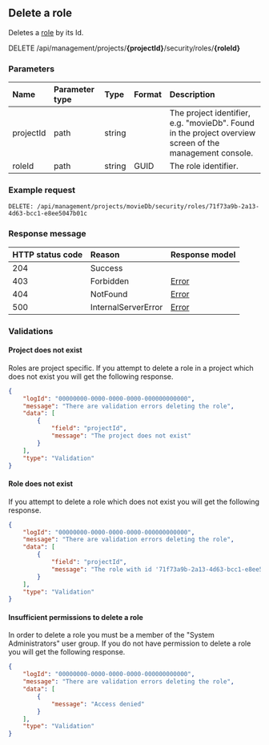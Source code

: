 ## Delete a role

Deletes a [role](/model/role.md) by its Id.

<span class="label label--delete">DELETE</span> /api/management/projects/**{projectId}**/security/roles/**{roleId}**

### Parameters

| Name      | Parameter type | Type   | Format | Description                                                                                             |
|:----------|:---------------|:-------|:-------|:--------------------------------------------------------------------------------------------------------|
| projectId | path           | string |        | The project identifier, e.g. "movieDb". Found in the project overview screen of the management console. |
| roleId    | path           | string | GUID   | The role identifier.                                                                                    |

### Example request

```http
DELETE: /api/management/projects/movieDb/security/roles/71f73a9b-2a13-4d63-bcc1-e8ee5047b01c
```

### Response message

| HTTP status code | Reason              | Response model                   |
|:-----------------|:--------------------|:---------------------------------|
| 204              | Success             |                                  |
| 403              | Forbidden           | [Error](/key-concepts/errors.md) |
| 404              | NotFound            | [Error](/key-concepts/errors.md) |
| 500              | InternalServerError | [Error](/key-concepts/errors.md) |
### Validations

#### Project does not exist

Roles are project specific. If you attempt to delete a role in a project which does not exist you will get the following response. 

```json
{
    "logId": "00000000-0000-0000-0000-000000000000",
    "message": "There are validation errors deleting the role",
    "data": [
        {
            "field": "projectId",
            "message": "The project does not exist"
        }
    ],
    "type": "Validation"
}
```

#### Role does not exist

If you attempt to delete a role which does not exist you will get the following response. 

```json
{
    "logId": "00000000-0000-0000-0000-000000000000",
    "message": "There are validation errors deleting the role",
    "data": [
        {
            "field": "projectId",
            "message": "The role with id '71f73a9b-2a13-4d63-bcc1-e8ee5047b01c' does not exist"
        }
    ],
    "type": "Validation"
}
```

#### Insufficient permissions to delete a role

In order to delete a role you must be a member of the "System Administrators" user group. If you do not have permission to delete a role you will get the following response.

```json
{
    "logId": "00000000-0000-0000-0000-000000000000",
    "message": "There are validation errors deleting the role",
    "data": [
        {
            "message": "Access denied"
        }
    ],
    "type": "Validation"
}
```